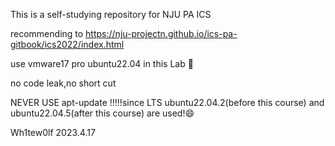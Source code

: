 This is a self-studying repository for NJU PA ICS

recommending to https://nju-projectn.github.io/ics-pa-gitbook/ics2022/index.html

use vmware17 pro ubuntu22.04 in this Lab :rose:

no code leak,no short cut

NEVER  USE apt-update !!!!!since  LTS ubuntu22.04.2(before this course) and ubuntu22.04.5(after this course)  are used!:smile:

Wh1tew0lf 2023.4.17

